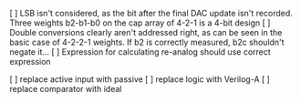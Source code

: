 [ ] LSB isn't considered, as the bit after the final DAC update isn't recorded. Three weights b2-b1-b0 on the cap array of 4-2-1 is a 4-bit design
[ ] Double conversions clearly aren't addressed right, as can be seen in the basic case of 4-2-2-1 weights. If b2 is correctly measured, b2c shouldn't negate it...
[ ] Expression for calculating re-analog should use correct expression

[ ] replace active input with passive
[ ] replace logic with Verilog-A
[ ] replace comparator with ideal
